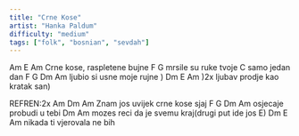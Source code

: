 ```yaml
---
title: "Crne Kose"
artist: "Hanka Paldum"
difficulty: "medium"
tags: ["folk", "bosnian", "sevdah"]
---
```


Am         E             Am
Crne kose, raspletene bujne
F         G
mrsile su ruke tvoje
           C
samo jedan dan
F         G         Dm Am
ljubio si usne moje rujne   )
Dm            E          Am )2x
ljubav prodje kao kratak san)

REFREN:2x
Am              Dm        Am
Znam jos uvijek crne kose sjaj
F        G         Dm Am
osjecaje probudi u tebi
Dm                     Am
mozes reci da je svemu kraj(drugi put ide jos E)
Dm        E            Am
nikada ti vjerovala ne bih
